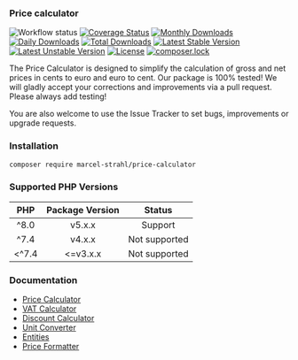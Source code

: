 ### Price calculator

![Workflow status](https://github.com/Dropelikeit/PriceCalculator/actions/workflows/ci.yml/badge.svg)
[![Coverage Status](https://coveralls.io/repos/github/Dropelikeit/PriceCalculator/badge.svg?branch=master)](https://coveralls.io/github/Dropelikeit/PriceCalculator?branch=master)
[![Monthly Downloads](https://poser.pugx.org/marcel-strahl/price-calculator/d/monthly)](https://packagist.org/packages/marcel-strahl/price-calculator)
[![Daily Downloads](https://poser.pugx.org/marcel-strahl/price-calculator/d/daily)](https://packagist.org/packages/marcel-strahl/price-calculator)
[![Total Downloads](https://poser.pugx.org/marcel-strahl/price-calculator/downloads)](https://packagist.org/packages/marcel-strahl/price-calculator)
[![Latest Stable Version](https://poser.pugx.org/marcel-strahl/price-calculator/v/stable)](https://packagist.org/packages/marcel-strahl/price-calculator)
[![Latest Unstable Version](https://poser.pugx.org/marcel-strahl/price-calculator/v/unstable)](https://packagist.org/packages/marcel-strahl/price-calculator)
[![License](https://poser.pugx.org/marcel-strahl/price-calculator/license)](https://packagist.org/packages/marcel-strahl/price-calculator)
[![composer.lock](https://poser.pugx.org/marcel-strahl/price-calculator/composerlock)](https://packagist.org/packages/marcel-strahl/price-calculator)

The Price Calculator is designed to simplify the calculation of gross and net prices in cents to euro and euro to cent.
Our package is 100% tested!
We will gladly accept your corrections and improvements via a pull request. Please always add testing!

You are also welcome to use the Issue Tracker to set bugs, improvements or upgrade requests.

### Installation

```bash
composer require marcel-strahl/price-calculator 
```
### Supported PHP Versions
|  PHP  | Package Version |    Status     |
|:-----:|:---------------:|:-------------:|
| ^8.0  |     v5.x.x      |    Support    |
| ^7.4  |     v4.x.x      | Not supported |
| <^7.4 |    <=v3.x.x     | Not supported |

### Documentation

* [Price Calculator](docs/price-calculator.md)
* [VAT Calculator](docs/vat-calculator.md)
* [Discount Calculator](docs/discount-calculator.md)
* [Unit Converter](docs/unit-converter.md)
* [Entities](docs/entities.md)
* [Price Formatter](docs/price-formatter.md)
